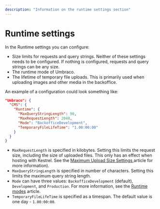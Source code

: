 ```yaml
---
description: "Information on the runtime settings section"
---
```


# Runtime settings

In the Runtime settings you can configure:

- Size limits for requests and query strings. Neither of these settings needs to be configured. If nothing is configured, requests and query strings can be any size.
- The runtime mode of Umbraco.
- The lifetime of temporary file uploads. This is primarily used when uploading images and other media in the backoffice.

An example of a configuration could look something like:

```json
"Umbraco": {
  "CMS": {
    "Runtime": {
      "MaxQueryStringLength": 90,
      "MaxRequestLength": 2048,
      "Mode": "BackofficeDevelopment",
      "TemporaryFileLifeTime": "1.00:00:00"
    }
  }
}
```

- `MaxRequestLength` is specified in kilobytes. Setting this limits the request size, including the size of uploaded files. This only has an effect when hosting with Kestrel. See the [Maximum Upload Size Settings
](./maximumuploadsizesettings.md) article for more information).
- `MaxQueryStringLength` is specified in number of characters. Setting this limits the maximum query string length.
- `Mode` can have three values: `BackofficeDevelopment` (default), `Development`, and `Production`. For more information, see the [Runtime modes](../../fundamentals/setup/server-setup/runtime-modes.md) article.
- `TemporaryFileLifeTime` is specified as a timespan. The default value is one day - `1.00:00:00`.
